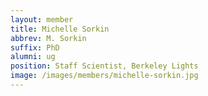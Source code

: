 ```yaml
---
layout: member
title: Michelle Sorkin
abbrev: M. Sorkin
suffix: PhD
alumni: ug
position: Staff Scientist, Berkeley Lights 
image: /images/members/michelle-sorkin.jpg
---
```


